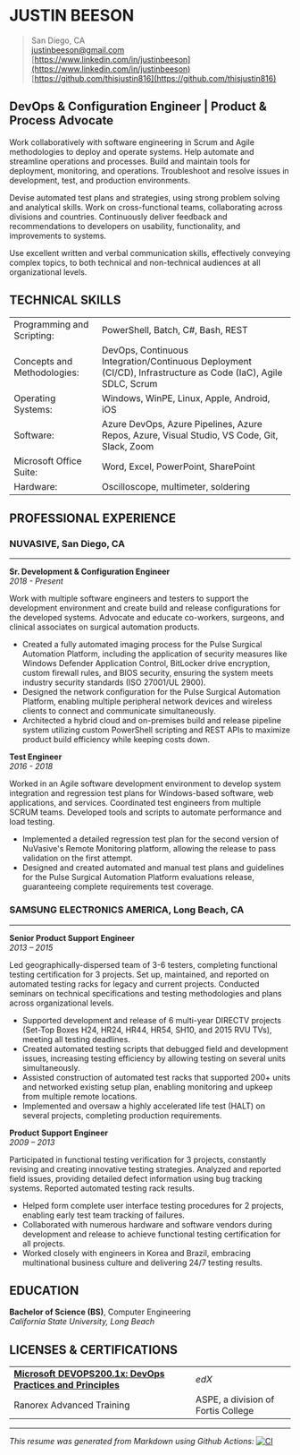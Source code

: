 # JUSTIN BEESON

> San Diego, CA  
> [justinbeeson@gmail.com](mailto:justinbeeson@gmail.com)  
> [https://www.linkedin.com/in/justinbeeson](https://www.linkedin.com/in/justinbeeson)  
> [https://github.com/thisjustin816](https://github.com/thisjustin816)  

## DevOps & Configuration Engineer | Product & Process Advocate

Work collaboratively with software engineering in Scrum and Agile methodologies to deploy and operate systems. Help automate and streamline operations and processes. Build and maintain tools for deployment, monitoring, and operations. Troubleshoot and resolve issues in development, test, and production environments.

Devise automated test plans and strategies, using strong problem solving and analytical skills. Work on cross-functional teams, collaborating across divisions and countries. Continuously deliver feedback and recommendations to developers on usability, functionality, and improvements to systems.

Use excellent written and verbal communication skills, effectively conveying complex topics, to both technical and non-technical audiences at all organizational levels.

## TECHNICAL SKILLS

|                             |                                                                                                               |
| :-------------------------- | :------------------------------------------------------------------------------------------------------------ |
| Programming and Scripting:  | PowerShell, Batch, C#, Bash, REST                                                                             |
| Concepts and Methodologies: | DevOps, Continuous Integration/Continuous Deployment (CI/CD), Infrastructure as Code (IaC), Agile SDLC, Scrum |
| Operating Systems:          | Windows, WinPE, Linux, Apple, Android, iOS                                                                    |
| Software:                   | Azure DevOps, Azure Pipelines, Azure Repos, Azure, Visual Studio, VS Code, Git, Slack, Zoom                   |
| Microsoft Office Suite:     | Word, Excel, PowerPoint, SharePoint                                                                           |
| Hardware:                   | Oscilloscope, multimeter, soldering                                                                           |

## PROFESSIONAL EXPERIENCE

### NUVASIVE, San Diego, CA

------

**Sr. Development & Configuration Engineer**  
_2018 - Present_

Work with multiple software engineers and testers to support the development environment and create build and release configurations for the developed systems. Advocate and educate co-workers, surgeons, and clinical associates on surgical automation products.

- Created a fully automated imaging process for the Pulse Surgical Automation Platform, including the application of security measures like Windows Defender Application Control, BitLocker drive encryption, custom firewall rules, and BIOS security, ensuring the system meets industry security standards (ISO 27001/UL 2900).
- Designed the network configuration for the Pulse Surgical Automation Platform, enabling multiple peripheral network devices and wireless clients to connect and communicate simultaneously.
- Architected a hybrid cloud and on-premises build and release pipeline system utilizing custom PowerShell scripting and REST APIs to maximize product build efficiency while keeping costs down.

**Test Engineer**  
_2016 - 2018_

Worked in an Agile software development environment to develop system integration and regression test plans for Windows-based software, web applications, and services. Coordinated test engineers from multiple SCRUM teams. Developed tools and scripts to automate performance and load testing.

- Implemented a detailed regression test plan for the second version of NuVasive's Remote Monitoring platform, allowing the release to pass validation on the first attempt.
- Designed and created automated and manual test plans and guidelines for the Pulse Surgical Automation Platform evaluations release, guaranteeing complete requirements test coverage.

### SAMSUNG ELECTRONICS AMERICA, Long Beach, CA

------

**Senior Product Support Engineer**  
_2013 – 2015_

Led geographically-dispersed team of 3-6 testers, completing functional testing certification for 3 projects. Set up, maintained, and reported on automated testing racks for legacy and current projects. Conducted seminars on technical specifications and testing methodologies and plans across organizational levels.

- Supported development and release of 6 multi-year DIRECTV projects (Set-Top Boxes H24, HR24, HR44, HR54, SH10, and 2015 RVU TVs), meeting all testing deadlines.
- Created automated testing scripts that debugged field and development issues, increasing testing efficiency by allowing testing on several units simultaneously.
- Assisted construction of automated test racks that supported 200+ units and networked existing setup plan, enabling monitoring and upkeep from multiple remote locations.
- Implemented and oversaw a highly accelerated life test (HALT) on several projects, completing production requirements.

**Product Support Engineer**  
_2009 – 2013_

Participated in functional testing verification for 3 projects, constantly revising and creating innovative testing strategies. Analyzed and reported field issues, providing detailed defect information using bug tracking systems. Reported automated testing rack results.

- Helped form complete user interface testing procedures for 2 projects, enabling early test team tracking of failures.
- Collaborated with numerous hardware and software vendors during development and release to achieve functional testing certification for all projects.
- Worked closely with engineers in Korea and Brazil, embracing multinational business culture and delivering 24/7 testing results.

## EDUCATION

**Bachelor of Science (BS)**, Computer Engineering  
_California State University, Long Beach_

## LICENSES & CERTIFICATIONS

|                                                                                                                                      |                                    |
| :----------------------------------------------------------------------------------------------------------------------------------- | :--------------------------------- |
| [**Microsoft DEVOPS200.1x: DevOps Practices and Principles**](https://courses.edx.org/certificates/e7db67e18d0548e382af531a132f4165) | _edX_                              |
| Ranorex Advanced Training                                                                                                            | ASPE, a division of Fortis College |

------

_This resume was generated from Markdown using Github Actions:_ [![CI](https://github.com/thisjustin816/thisjustin816/actions/workflows/ci.yml/badge.svg)](https://github.com/thisjustin816/thisjustin816/actions/workflows/ci.yml)
